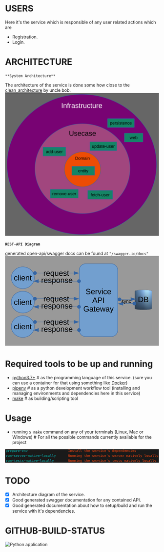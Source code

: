 # USERS
Here it's the service which is responsible of any user related actions which are
- Registration.
- Login.

# ARCHITECTURE
`**System Architecture**`

The architecture of the service is done some how close to the [clean_architecture](https://blog.cleancoder.com/uncle-bob/2012/08/13/the-clean-architecture.html) by uncle bob.
![clean_architecture](clean_architecture_diagram.svg)

**`REST-API Diagram`**

generated open-api/swagger docs can be found at `"/swagger.io/docs"`
![architecture_diagram](architecture_diagram.svg)

# Required tools to be up and running

- [python3.7+](https://www.python.org/download/releases/3.0/) # as the programming language of this service. (sure you can use a container for that using something like [Docker](https://www.docker.com/))
- [pipenv](https://pypi.org/project/pipenv/) # as a python development workflow tool (installing and managing environments and dependencies here in this service)
- [make](https://www.gnu.org/software/make/) # as building/scripting tool

# Usage
- running `$ make` command on any of your terminals (Linux, Mac or Windows) # For all the possible commands currently available for the project

![current_make_list](current_make_list.png)

# TODO
- [x] Architecture diagram of the service.
- [x] Good generated swagger documentation for any contained API.
- [x] Good generated documentation about how to setup/build and run the service with it's dependencies.

# GITHUB-BUILD-STATUS

![Python application](https://github.com/abmazhr/chatme/workflows/Python%20application/badge.svg?branch=master)
